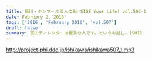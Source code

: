 ```yaml
---
title: 石川・ホンマ・ぶるんのBe-SIDE Your Life! vol.507-1
date: February 2, 2016
tags: ['2016', 'February 2016', 'vol.507']
draft: false
summary: 冨山ディレクターは優秀な人です。というお話し。ISHII
---
```


http://project-phi.ddo.jp/ishikawa/ishikawa507_1.mp3